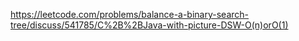 https://leetcode.com/problems/balance-a-binary-search-tree/discuss/541785/C%2B%2BJava-with-picture-DSW-O(n)orO(1)